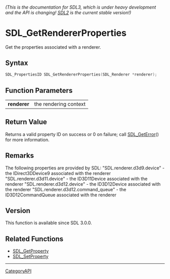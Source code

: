 ###### (This is the documentation for SDL3, which is under heavy development and the API is changing! [SDL2](https://wiki.libsdl.org/SDL2/) is the current stable version!)
# SDL_GetRendererProperties

Get the properties associated with a renderer.

## Syntax

```c
SDL_PropertiesID SDL_GetRendererProperties(SDL_Renderer *renderer);

```

## Function Parameters

|                  |                       |
| ---------------- | --------------------- |
| **renderer**     | the rendering context |

## Return Value

Returns a valid property ID on success or 0 on failure; call
[SDL_GetError](SDL_GetError)() for more information.

## Remarks

The following properties are provided by SDL: "SDL.renderer.d3d9.device" -
the IDirect3DDevice9 associated with the renderer
"SDL.renderer.d3d11.device" - the ID3D11Device associated with the renderer
"SDL.renderer.d3d12.device" - the ID3D12Device associated with the renderer
"SDL.renderer.d3d12.command_queue" - the ID3D12CommandQueue associated with
the renderer

## Version

This function is available since SDL 3.0.0.

## Related Functions

* [SDL_GetProperty](SDL_GetProperty)
* [SDL_SetProperty](SDL_SetProperty)

----
[CategoryAPI](CategoryAPI)

